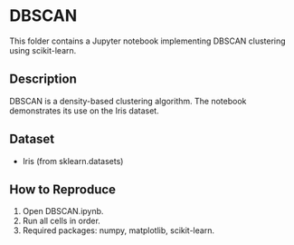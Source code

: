 # DBSCAN

This folder contains a Jupyter notebook implementing DBSCAN clustering using scikit-learn.

## Description
DBSCAN is a density-based clustering algorithm. The notebook demonstrates its use on the Iris dataset.

## Dataset
- Iris (from sklearn.datasets)

## How to Reproduce
1. Open DBSCAN.ipynb.
2. Run all cells in order.
3. Required packages: numpy, matplotlib, scikit-learn.
